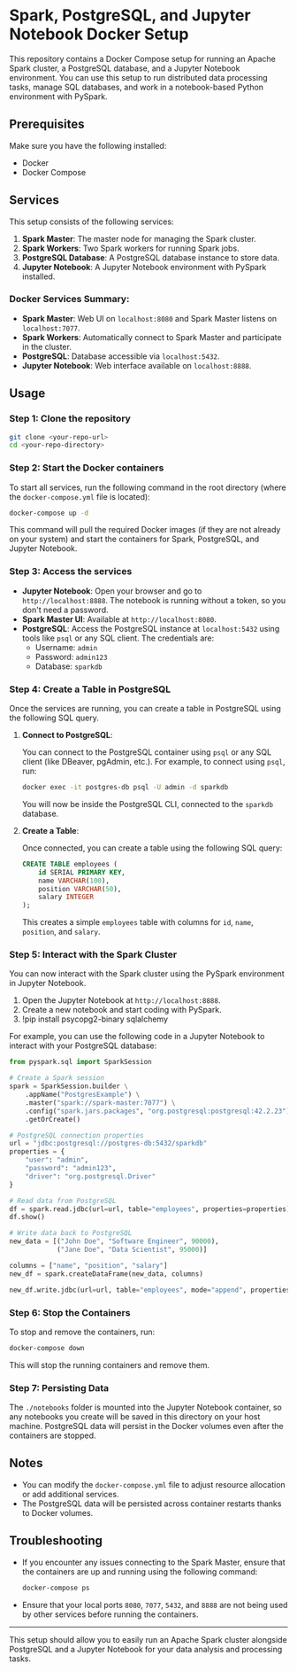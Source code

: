 # Spark, PostgreSQL, and Jupyter Notebook Docker Setup

This repository contains a Docker Compose setup for running an Apache Spark cluster, a PostgreSQL database, and a Jupyter Notebook environment. You can use this setup to run distributed data processing tasks, manage SQL databases, and work in a notebook-based Python environment with PySpark.

## Prerequisites

Make sure you have the following installed:

- Docker
- Docker Compose

## Services

This setup consists of the following services:

1. **Spark Master**: The master node for managing the Spark cluster.
2. **Spark Workers**: Two Spark workers for running Spark jobs.
3. **PostgreSQL Database**: A PostgreSQL database instance to store data.
4. **Jupyter Notebook**: A Jupyter Notebook environment with PySpark installed.

### Docker Services Summary:

- **Spark Master**: Web UI on `localhost:8080` and Spark Master listens on `localhost:7077`.
- **Spark Workers**: Automatically connect to Spark Master and participate in the cluster.
- **PostgreSQL**: Database accessible via `localhost:5432`.
- **Jupyter Notebook**: Web interface available on `localhost:8888`.

## Usage

### Step 1: Clone the repository

```bash
git clone <your-repo-url>
cd <your-repo-directory>
```

### Step 2: Start the Docker containers

To start all services, run the following command in the root directory (where the `docker-compose.yml` file is located):

```bash
docker-compose up -d
```

This command will pull the required Docker images (if they are not already on your system) and start the containers for Spark, PostgreSQL, and Jupyter Notebook.

### Step 3: Access the services

- **Jupyter Notebook**: Open your browser and go to `http://localhost:8888`. The notebook is running without a token, so you don't need a password.
- **Spark Master UI**: Available at `http://localhost:8080`.
- **PostgreSQL**: Access the PostgreSQL instance at `localhost:5432` using tools like `psql` or any SQL client. The credentials are:
  - Username: `admin`
  - Password: `admin123`
  - Database: `sparkdb`

### Step 4: Create a Table in PostgreSQL

Once the services are running, you can create a table in PostgreSQL using the following SQL query.

1. **Connect to PostgreSQL**:

   You can connect to the PostgreSQL container using `psql` or any SQL client (like DBeaver, pgAdmin, etc.). For example, to connect using `psql`, run:

   ```bash
   docker exec -it postgres-db psql -U admin -d sparkdb
   ```

   You will now be inside the PostgreSQL CLI, connected to the `sparkdb` database.

2. **Create a Table**:

   Once connected, you can create a table using the following SQL query:

   ```sql
   CREATE TABLE employees (
       id SERIAL PRIMARY KEY,
       name VARCHAR(100),
       position VARCHAR(50),
       salary INTEGER
   );
   ```

   This creates a simple `employees` table with columns for `id`, `name`, `position`, and `salary`.

### Step 5: Interact with the Spark Cluster

You can now interact with the Spark cluster using the PySpark environment in Jupyter Notebook.

1. Open the Jupyter Notebook at `http://localhost:8888`.
2. Create a new notebook and start coding with PySpark.
3. !pip install psycopg2-binary sqlalchemy
   
For example, you can use the following code in a Jupyter Notebook to interact with your PostgreSQL database:

```python
from pyspark.sql import SparkSession

# Create a Spark session
spark = SparkSession.builder \
    .appName("PostgresExample") \
    .master("spark://spark-master:7077") \
    .config("spark.jars.packages", "org.postgresql:postgresql:42.2.23") \
    .getOrCreate()

# PostgreSQL connection properties
url = "jdbc:postgresql://postgres-db:5432/sparkdb"
properties = {
    "user": "admin",
    "password": "admin123",
    "driver": "org.postgresql.Driver"
}

# Read data from PostgreSQL
df = spark.read.jdbc(url=url, table="employees", properties=properties)
df.show()

# Write data back to PostgreSQL
new_data = [("John Doe", "Software Engineer", 90000),
            ("Jane Doe", "Data Scientist", 95000)]

columns = ["name", "position", "salary"]
new_df = spark.createDataFrame(new_data, columns)

new_df.write.jdbc(url=url, table="employees", mode="append", properties=properties)
```

### Step 6: Stop the Containers

To stop and remove the containers, run:

```bash
docker-compose down
```

This will stop the running containers and remove them.

### Step 7: Persisting Data

The `./notebooks` folder is mounted into the Jupyter Notebook container, so any notebooks you create will be saved in this directory on your host machine. PostgreSQL data will persist in the Docker volumes even after the containers are stopped.

## Notes

- You can modify the `docker-compose.yml` file to adjust resource allocation or add additional services.
- The PostgreSQL data will be persisted across container restarts thanks to Docker volumes.

## Troubleshooting

- If you encounter any issues connecting to the Spark Master, ensure that the containers are up and running using the following command:

  ```bash
  docker-compose ps
  ```

- Ensure that your local ports `8080`, `7077`, `5432`, and `8888` are not being used by other services before running the containers.

---

This setup should allow you to easily run an Apache Spark cluster alongside PostgreSQL and a Jupyter Notebook for your data analysis and processing tasks.